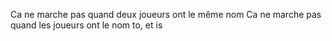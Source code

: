 Ca ne marche pas quand deux joueurs ont le même nom
Ca ne marche pas quand les joueurs ont le nom to, et is